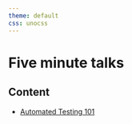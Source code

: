 ```yaml
---
theme: default
css: unocss
---
```


# Five minute talks

## Content

* [Automated Testing 101](/five-min-talks/automated-testing-101)
